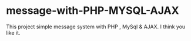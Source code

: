 # message-with-PHP-MYSQL-AJAX
This project simple message system with PHP , MySql &amp; AJAX. I think you like it.
